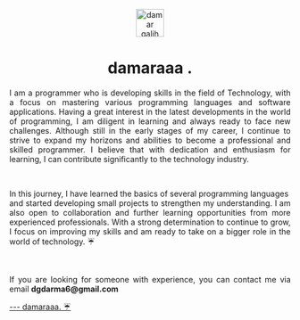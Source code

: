 <p align="center" margin="10px">
<a href="https://damar-glh.github.io/me" target="blank"><img align="center" src="https://github-production-user-asset-6210df.s3.amazonaws.com/114411272/271782610-87c04f72-817d-4e81-8e6a-b76376e8094f.png" alt="damar galih" height="50" width="50"/></a>


<h1 align="center" text-decoration="none">damaraaa .</h1>
<p align="justify">
  I am a programmer who is developing skills in the field of Technology, with a focus on mastering various programming languages ​​and software applications. Having a great interest in the latest developments in the world of programming, I am diligent in learning and always ready to face new challenges. Although still in the early stages of my career, I continue to strive to expand my horizons and abilities to become a professional and skilled programmer. I believe that with dedication and enthusiasm for learning, I can contribute significantly to the technology industry.
</p>
<br/>
<p align="justify">
In this journey, I have learned the basics of several programming languages ​​and started developing small projects to strengthen my understanding. I am also open to collaboration and further learning opportunities from more experienced professionals. With a strong determination to continue to grow, I focus on improving my skills and am ready to take on a bigger role in the world of technology. ☔
</p>
<br/>
<p align="justify">If you are looking for someone with experience, you can contact me via email <b>dgdarma6@gmail.com</b></p>

<a href="https://damar-glh.github.io/me" text-decoration="none"> --- damaraaa. ☔ </a>
